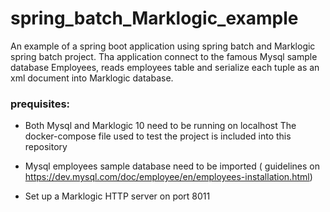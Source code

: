 # spring_batch_Marklogic_example

An example of a spring boot application using spring batch and Marklogic spring batch project.
Tha application connect to the famous Mysql sample database Employees, reads employees table
and serialize each tuple as an xml document into Marklogic database.

### prequisites:
* Both Mysql and Marklogic 10 need to be running on localhost
  The docker-compose file used to test the project is included into this repository
  
* Mysql employees sample database need to be imported ( guidelines
on https://dev.mysql.com/doc/employee/en/employees-installation.html)

* Set up a Marklogic HTTP server on port 8011

